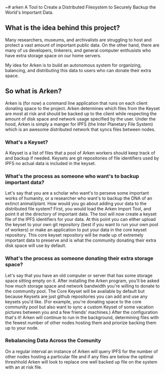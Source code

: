 ~# arken
A Tool to Create a Distributed Filesystem to Securely Backup the World's Important Data.

## What is the idea behind this project?

Many researchers, museums, and archivalists are struggling to host and protect a vast amount of important public data. On the other hand, there are many of us developers, tinkerers, and general computer enthusists who have extra storage space on our home servers.

My idea for Arken is to build an autonomous system for organizing, balancing, and distributing this data to users who can donate their extra space. 

## So what is Arken?

Arken is (for now) a command line application that runs on each client donating space to the project. Arken determines which files from the Keyset are most at risk and should be backed up to the client while respecting the amount of disk space and network usage specified by the user. Under the hood, Arken is simply a manger for IPFS (the Inter Planetary File System) which is an awesome distributed network that syncs files between nodes.

### What's a Keyset?

A Keyset is a list of files that a pool of Arken workers should keep track of and backup if needed. Keysets are git repositories of file identifiers used by IPFS no actual data is included in the keyset. 

### What's the process as someone who want's to backup important data?

Let's say that you are a scholar who want's to perseve some important works of humanity, or a researcher who want's to backup the DNA of an extinct animal/plant. How would you go about adding your data to the distributed file system? First, you would load the Arken Import Tool, and point it at the directory of important data. The tool will now create a keyset file of the IPFS identifiers for your data. At this point you can either upload the keyset to your own git repository (best if you want to run your own pool of workers) or make an application to put your data in the core keyset repository. This core keyset repository will be made up of extremely important data to preserve and is what the community donating their extra disk space will use by default.

### What's the process as someone donating their extra storage space?

Let's say that you have an old computer or server that has some storage space sitting empty on it. After installing the Arken program, you'll be asked how much storage space and network bandwidth you're willing to donate to the community pool. The Core Keyset will be available by default but because Keysets are just github repositories you can add and use any keysets you'd like. (For example, you're donating space to the core community pool but also want to sync a custom Keyset of some vacation pictures between you and a few friends' machines.) After the configuration that's it! Arken will continue to run in the background, determining files with the fewest number of other nodes hosting them and priorize backing them up to your node.

### Rebalancing Data Across the Comunity

On a regular interval an instance of Arken will query IPFS for the number of other nodes hosting a particular file and if any files are below the optimal threshhold Arken will look to replace one well backed up file on the system with an at risk file.